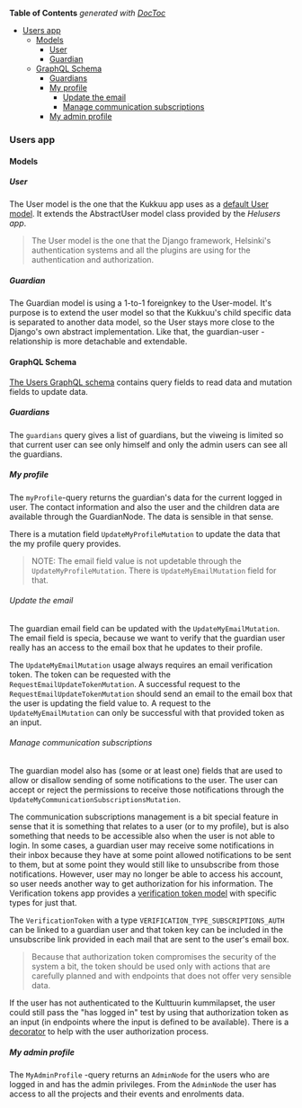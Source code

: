 <!-- START doctoc generated TOC please keep comment here to allow auto update -->
<!-- DON'T EDIT THIS SECTION, INSTEAD RE-RUN doctoc TO UPDATE -->
**Table of Contents**  *generated with [DocToc](https://github.com/thlorenz/doctoc)*

- [Users app](#users-app)
  - [Models](#models)
    - [User](#user)
    - [Guardian](#guardian)
  - [GraphQL Schema](#graphql-schema)
    - [Guardians](#guardians)
    - [My profile](#my-profile)
      - [Update the email](#update-the-email)
      - [Manage communication subscriptions](#manage-communication-subscriptions)
    - [My admin profile](#my-admin-profile)

<!-- END doctoc generated TOC please keep comment here to allow auto update -->

### Users app

#### Models

##### User

The User model is the one that the Kukkuu app uses as a [default User model](https://docs.djangoproject.com/en/3.2/topics/auth/customizing/#referencing-the-user-model). It extends the AbstractUser model class provided by the _Helusers app_.

> The User model is the one that the Django framework, Helsinki's authentication systems and all the plugins are using for the authentication and authorization.

##### Guardian

The Guardian model is using a 1-to-1 foreignkey to the User-model. It's purpose is to extend the user model so that the Kukkuu's child specific data is separated to another data model, so the User stays more close to the Django's own abstract implementation. Like that, the guardian-user -relationship is more detachable and extendable.

#### GraphQL Schema

[The Users GraphQL schema](./schema.py) contains query fields to read data and mutation fields to update data.

##### Guardians

The `guardians` query gives a list of guardians, but the viweing is limited so that current user can see only himself and only the admin users can see all the guardians.

##### My profile

The `myProfile`-query returns the guardian's data for the current logged in user. The contact information and also the user and the children data are available through the GuardianNode. The data is sensible in that sense.

There is a mutation field `UpdateMyProfileMutation` to update the data that the my profile query provides.

> NOTE: The email field value is not updetable through the `UpdateMyProfileMutation`. There is `UpdateMyEmailMutation` field for that.

###### Update the email

The guardian email field can be updated with the `UpdateMyEmailMutation`. The email field is specia, because we want to verify that the guardian user really has an access to the email box that he updates to their profile.

The `UpdateMyEmailMutation` usage always requires an email verification token. The token can be requested with the `RequestEmailUpdateTokenMutation`. A successful request to the `RequestEmailUpdateTokenMutation` should send an email to the email box that the user is updating the field value to. A request to the `UpdateMyEmailMutation` can only be successful with that provided token as an input.

###### Manage communication subscriptions

The guardian model also has (some or at least one) fields that are used to allow or disallow sending of some notifications to the user. The user can accept or reject the permissions to receive those notifications through the `UpdateMyCommunicationSubscriptionsMutation`.

The communication subscriptions management is a bit special feature in sense that it is something that relates to a user (or to my profile), but is also something that needs to be accessible also when the user is not able to login. In some cases, a guardian user may receive some notifications in their inbox because they have at some point allowed notifications to be sent to them, but at some point they would still like to unsubscribe from those notifications. However, user may no longer be able to access his account, so user needs another way to get authorization for his information. The Verification tokens app provides a [verification token model](../verification_tokens/models.py) with specific types for just that.

The `VerificationToken` with a type `VERIFICATION_TYPE_SUBSCRIPTIONS_AUTH` can be linked to a guardian user and that token key can be included in the unsubscribe link provided in each mail that are sent to the user's email box.

> Because that authorization token compromises the security of the system a bit, the token should be used only with actions that are carefully planned and with endpoints that does not offer very sensible data.

If the user has not authenticated to the Kulttuurin kummilapset, the user could still pass the "has logged in" test by using that authorization token as an input (in endpoints where the input is defined to be available). There is a [decorator](../verification_tokens/decorators.py) to help with the user authorization process.

##### My admin profile

The `MyAdminProfile` -query returns an `AdminNode` for the users who are logged in and has the admin privileges. From the `AdminNode` the user has access to all the projects and their events and enrolments data.
